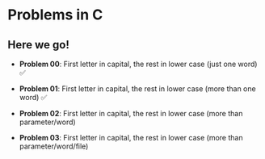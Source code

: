 # Problems in C
Here we go!
---

- **Problem 00**: First letter in capital, the rest in lower case (just one word) ✅

- **Problem 01**: First letter in capital, the rest in lower case (more than one word) ✅

- **Problem 02**: First letter in capital, the rest in lower case (more than parameter/word)

- **Problem 03**: First letter in capital, the rest in lower case (more than parameter/word/file)